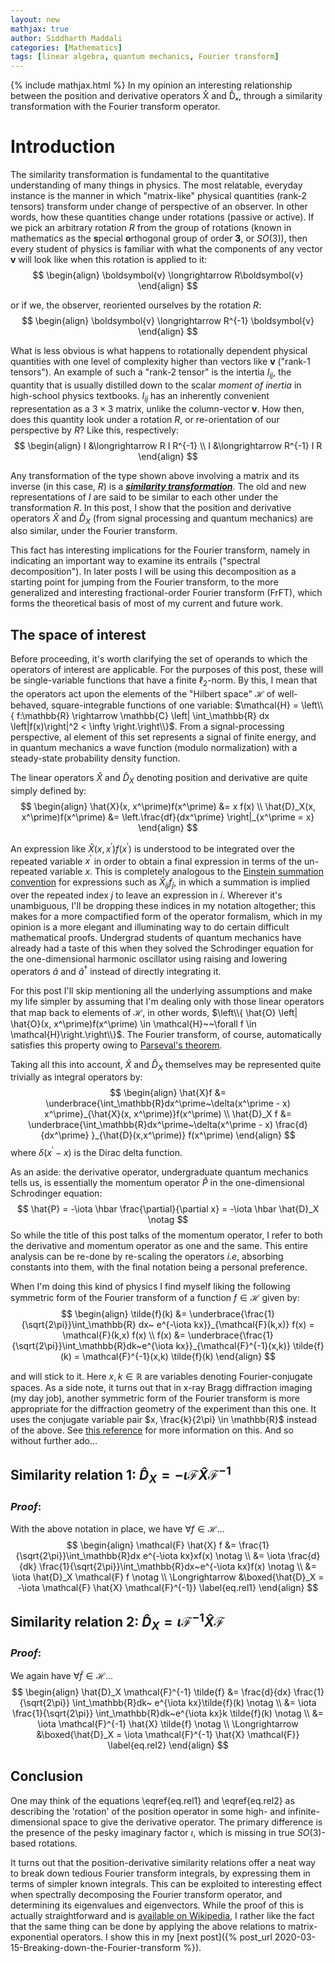 ```yaml
---
layout: new
mathjax: true
author: Siddharth Maddali
categories: [Mathematics]
tags: [linear algebra, quantum mechanics, Fourier transform]
---
```


{% include mathjax.html %}
In my opinion an interesting relationship between the position and derivative operators X̂ and D̂ₓ, through a similarity transformation with the Fourier transform operator.

# Introduction

The similarity transformation is fundamental to the quantitative understanding of many things in physics. 
The most relatable, everyday instance is the manner in which "matrix-like" physical quantities (rank-2 tensors) transform under change of perspective of an observer.
In other words, how these quantities change under rotations (passive or active).
If we pick an arbitrary rotation $R$ from the group of rotations (known in mathematics as the **s**pecial **o**rthogonal group of order **3**, or $SO(3)$), then every student of physics is familiar with what the components of any vector $\boldsymbol{v}$ will look like when this rotation is applied to it: 
$$
\begin{align}
	\boldsymbol{v} \longrightarrow R\boldsymbol{v}
\end{align}
$$

or if we, the observer, reoriented ourselves by the rotation $R$: 
$$
\begin{align}
	\boldsymbol{v} \longrightarrow R^{-1} \boldsymbol{v}
\end{align}
$$

What is less obvious is what happens to rotationally dependent physical quantities with one level of complexity higher than vectors like $\boldsymbol{v}$ ("rank-1 tensors"). 
An example of such a "rank-2 tensor" is the intertia $I_{ij}$, the quantity that is usually distilled down to the scalar _moment of inertia_ in high-school physics textbooks.
$I_{ij}$ has an inherently convenient representation as a $3 \times 3$ matrix, unlike the column-vector $\boldsymbol{v}$. 
How then, does this quantity look under a rotation $R$, or re-orientation of our perspective by $R$?
Like this, respectively: 
$$
\begin{align}
	I &\longrightarrow R I R^{-1} \\
	I &\longrightarrow R^{-1} I R 
\end{align}
$$

Any transformation of the type shown above involving a matrix and its inverse (in this case, $R$) is a [_**similarity transformation**_](https://en.wikipedia.org/wiki/Matrix_similarity).
The old and new representations of $I$ are said to be similar to each other under the transformation $R$.
In this post, I show that the position and derivative operators $\hat{X}$ and $\hat{D}_X$ (from signal processing and quantum mechanics) are also similar, under the Fourier transform.

This fact has interesting implications for the Fourier transform, namely in indicating an important way to examine its entrails ("spectral decomposition"). 
In later posts I will be using this decomposition as a starting point for jumping from the Fourier transform, to the more generalized and interesting fractional-order Fourier transform (FrFT), which forms the theoretical basis of most of my current and future work.

## The space of interest

Before proceeding, it's worth clarifying the set of operands to which the operators of interest are applicable. 
For the purposes of this post, these will be single-variable functions that have a finite $\ell_2$-norm.
By this, I mean that the operators act upon the elements of the "Hilbert space" $\mathcal{H}$ of well-behaved, square-integrable functions of one variable: $\mathcal{H} = \left\\{ f:\mathbb{R} \rightarrow \mathbb{C} \left| \int_\mathbb{R} dx \left|f(x)\right|^2 < \infty \right.\right\\}$.
From a signal-processing perspective, al element of this set represents a signal of finite energy, and in quantum mechanics a wave function (modulo normalization) with a steady-state probability density function.

The linear operators $\hat{X}$ and $\hat{D}_X$ denoting position and derivative are quite simply defined by: 
$$
\begin{align}
	\hat{X}(x, x^\prime)f(x^\prime) &= x f(x) \\
	\hat{D}_X(x, x^\prime)f(x^\prime) &= \left.\frac{df}{dx^\prime} \right|_{x^\prime = x}
\end{align}
$$

An expression like $\hat{X}(x, x^\prime) f(x^\prime)$ is understood to be integrated over the repeated variable $x^\prime$ in order to obtain a final expression in terms of the un-repeated variable $x$. 
This is completely analogous to the [Einstein summation convention](https://en.wikipedia.org/wiki/Einstein_notation) for expressions such as $\hat{X}_{ij}f_j$, in which a summation is implied over the repeated index $j$ to leave an expression in $i$.
Wherever it's unambiguous, I'll be dropping these indices in my notation altogether; this makes for a more compactified form of the operator formalism, which in my opinion is a more elegant and illuminating way to do certain difficult mathematical proofs.
Undergrad students of quantum mechanics have already had a taste of this when they solved the Schrodinger equation for the one-dimensional harmonic oscillator using raising and lowering operators $\hat{a}$ and $\hat{a}^\dagger$ instead of directly integrating it.

For this post I'll skip mentioning all the underlying assumptions and make my life simpler by assuming that I'm dealing only with those linear operators that map back to elements of $\mathcal{H}$, in other words, $\left\\{ \hat{O} \left| \hat{O}(x, x^\prime)f(x^\prime) \in \mathcal{H}~~\forall f \in \mathcal{H}\right.\right\\}$.
The Fourier transform, of course, automatically satisfies this property owing to [Parseval's theorem](https://en.wikipedia.org/wiki/Parseval%27s_theorem).

Taking all this into account, $\hat{X}$ and $\hat{D}_X$ themselves may be represented quite trivially as integral operators by:
$$
\begin{align}
	\hat{X}f &= \underbrace{\int_\mathbb{R}dx^\prime~\delta(x^\prime - x) x^\prime}_{\hat{X}(x, x^\prime)}f(x^\prime) \\
	\hat{D}_X f &= \underbrace{\int_\mathbb{R}dx^\prime~\delta(x^\prime - x) \frac{d}{dx^\prime} }_{\hat{D}(x,x^\prime)} f(x^\prime)
\end{align}
$$
where $\delta(x^\prime - x)$ is the Dirac delta function.

As an aside: the derivative operator, undergraduate quantum mechanics tells us, is essentially the momentum operator $\hat{P}$ in the one-dimensional Schrodinger equation: 
$$
\hat{P} = -\iota \hbar \frac{\partial}{\partial x} = -\iota \hbar \hat{D}_X \notag
$$
So while the title of this post talks of the momentum operator, I refer to both the derivative and momentum operator as one and the same.
This entire analysis can be re-done by re-scaling the operators _i.e_, absorbing constants into them, with the final notation being a personal preference.

When I'm doing this kind of physics I find myself liking the following symmetric form of the Fourier transform of a function  $f \in \mathcal{H}$ given by: 
$$
\begin{align}
	\tilde{f}(k) &= \underbrace{\frac{1}{\sqrt{2\pi}}\int_\mathbb{R} dx~ e^{-\iota kx}}_{\mathcal{F}(k,x)} f(x) = \mathcal{F}(k,x) f(x) \\
	f(x) &= \underbrace{\frac{1}{\sqrt{2\pi}}\int_\mathbb{R}dk~e^{\iota kx}}_{\mathcal{F}^{-1}(x,k)} \tilde{f}(k) = \mathcal{F}^{-1}(x,k) \tilde{f}(k)
	\end{align}
$$

and will stick to it. 
Here $x,k \in \mathbb{R}$ are variables denoting Fourier-conjugate spaces.
As a side note, it turns out that in x-ray Bragg diffraction imaging (my day job), another symmetric form of the Fourier transform is more appropriate for the diffraction geometry of the experiment than this one.
It uses the conjugate variable pair $x, \frac{k}{2\pi} \in \mathbb{R}$ instead of the above.
See [this reference](https://doi.org/10.1107/S1600576720001363) for more information on this.
And so without further ado...

## Similarity relation 1: $\hat{D}_X =  -\iota \mathcal{F} \hat{X} \mathcal{F}^{-1}$

### _Proof_: 

With the above notation in place, we have $\forall f \in \mathcal{H}\ldots$
$$
\begin{align}
    \mathcal{F} \hat{X} f &= \frac{1}{\sqrt{2\pi}}\int_\mathbb{R}dx e^{-\iota kx}xf(x) \notag \\
    &= \iota \frac{d}{dk} \frac{1}{\sqrt{2\pi}}\int_\mathbb{R}dx~e^{-\iota kx}f(x) \notag \\
    &= \iota \hat{D}_X \mathcal{F} f \notag \\
    \Longrightarrow &\boxed{\hat{D}_X = -\iota \mathcal{F} \hat{X} \mathcal{F}^{-1}} \label{eq.rel1}
\end{align}
$$

## Similarity relation 2: $\hat{D}_X = \iota \mathcal{F}^{-1} \hat{X} \mathcal{F}$

### _Proof_: 
We again have $\forall \tilde{f} \in \mathcal{H} \ldots$
$$
\begin{align}
    \hat{D}_X \mathcal{F}^{-1} \tilde{f} &= \frac{d}{dx} \frac{1}{\sqrt{2\pi}} \int_\mathbb{R}dk~ e^{\iota kx}\tilde{f}(k) \notag \\
    &= \iota \frac{1}{\sqrt{2\pi}} \int_\mathbb{R}dk~e^{\iota kx}k \tilde{f}(k) \notag \\
    &= \iota \mathcal{F}^{-1} \hat{X} \tilde{f} \notag \\
    \Longrightarrow &\boxed{\hat{D}_X = \iota \mathcal{F}^{-1} \hat{X} \mathcal{F}} \label{eq.rel2}
\end{align}
$$

## Conclusion
One may think of the equations \eqref{eq.rel1} and \eqref{eq.rel2} as describing the 'rotation' of the position operator in some high- and infinite-dimensional space to give the derivative operator.
The primary difference is the presence of the pesky imaginary factor $\iota$, which is missing in true $SO(3)$-based rotations.

It turns out that the position-derivative similarity relations offer a neat way to break down tedious Fourier transform integrals, by expressing them in terms of simpler known integrals.
This can be exploited to interesting effect when spectrally decomposing the Fourier transform operator, and determining its eigenvalues and eigenvectors.
While the proof of this is actually straightforward and is [available on Wikipedia](https://en.wikipedia.org/wiki/Hermite_polynomials#Hermite_functions_as_eigenfunctions_of_the_Fourier_transform), I rather like the fact that the same thing can be done by applying the above relations to matrix-exponential operators.
I show this in my [next post]({% post_url 2020-03-15-Breaking-down-the-Fourier-transform %}).

